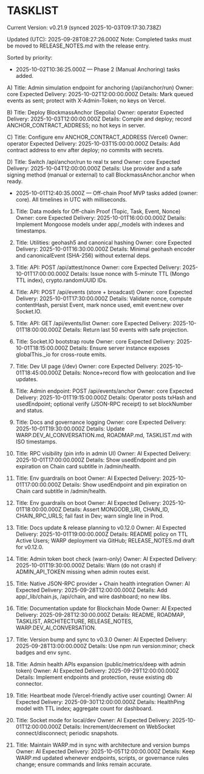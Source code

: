 # TASKLIST

<!--VERSION_INFO_START-->
Current Version: v0.21.9 (synced 2025-10-03T09:17:30.738Z)
<!--VERSION_INFO_END-->

Updated (UTC): 2025-09-28T08:27:26.000Z
Note: Completed tasks must be moved to RELEASE_NOTES.md with the release entry.

Sorted by priority:

- 2025-10-02T10:36:25.000Z — Phase 2 (Manual Anchoring) tasks added.

A) Title: Admin simulation endpoint for anchoring (/api/anchor/run)
   Owner: core
   Expected Delivery: 2025-10-02T12:00:00.000Z
   Details: Mark queued events as sent; protect with X-Admin-Token; no keys on Vercel.

B) Title: Deploy BlockmassAnchor (Sepolia)
   Owner: operator
   Expected Delivery: 2025-10-03T12:00:00.000Z
   Details: Compile and deploy; record ANCHOR_CONTRACT_ADDRESS; no hot keys in server.

C) Title: Configure env ANCHOR_CONTRACT_ADDRESS (Vercel)
   Owner: operator
   Expected Delivery: 2025-10-03T15:00:00.000Z
   Details: Add contract address to env after deploy; no commits with secrets.

D) Title: Switch /api/anchor/run to real tx send
   Owner: core
   Expected Delivery: 2025-10-04T12:00:00.000Z
   Details: Use provider and a safe signing method (manual or external) to call BlockmassAnchor.anchor when ready.

- 2025-10-01T12:40:35.000Z — Off-chain Proof MVP tasks added (owner: core). All timelines in UTC with milliseconds.

1) Title: Data models for Off-chain Proof (Topic, Task, Event, Nonce)
   Owner: core
   Expected Delivery: 2025-10-01T16:00:00.000Z
   Details: Implement Mongoose models under app/_models with indexes and timestamps.

2) Title: Utilities: geohash5 and canonical hashing
   Owner: core
   Expected Delivery: 2025-10-01T16:30:00.000Z
   Details: Minimal geohash encoder and canonicalEvent (SHA-256) without external deps.

3) Title: API: POST /api/attest/nonce
   Owner: core
   Expected Delivery: 2025-10-01T17:00:00.000Z
   Details: Issue nonce with 5-minute TTL (Mongo TTL index), crypto.randomUUID IDs.

4) Title: API: POST /api/events (store + broadcast)
   Owner: core
   Expected Delivery: 2025-10-01T17:30:00.000Z
   Details: Validate nonce, compute contentHash, persist Event, mark nonce used, emit event:new over Socket.IO.

5) Title: API: GET /api/events/list
   Owner: core
   Expected Delivery: 2025-10-01T18:00:00.000Z
   Details: Return last 50 events with safe projection.

6) Title: Socket.IO bootstrap route
   Owner: core
   Expected Delivery: 2025-10-01T18:15:00.000Z
   Details: Ensure server instance exposes globalThis._io for cross-route emits.

7) Title: Dev UI page (/dev)
   Owner: core
   Expected Delivery: 2025-10-01T18:45:00.000Z
   Details: Nonce+record flow with geolocation and live updates.

8) Title: Admin endpoint: POST /api/events/anchor
   Owner: core
   Expected Delivery: 2025-10-01T19:15:00.000Z
   Details: Operator posts txHash and usedEndpoint; optional verify (JSON-RPC receipt) to set blockNumber and status.

9) Title: Docs and governance logging
   Owner: core
   Expected Delivery: 2025-10-01T19:30:00.000Z
   Details: Update WARP.DEV_AI_CONVERSATION.md, ROADMAP.md, TASKLIST.md with ISO timestamps.

1) Title: RPC visibility (pin info in admin UI)
   Owner: AI
   Expected Delivery: 2025-10-01T17:00:00.000Z
   Details: Show usedEndpoint and pin expiration on Chain card subtitle in /admin/health.

2) Title: Env guardrails on boot
   Owner: AI
   Expected Delivery: 2025-10-01T17:00:00.000Z
   Details: Show usedEndpoint and pin expiration on Chain card subtitle in /admin/health.

3) Title: Env guardrails on boot
   Owner: AI
   Expected Delivery: 2025-10-01T18:00:00.000Z
   Details: Assert MONGODB_URI, CHAIN_ID, CHAIN_RPC_URLS; fail fast in Dev; warn single line in Prod.

4) Title: Docs update & release planning to v0.12.0
   Owner: AI
   Expected Delivery: 2025-10-01T19:00:00.000Z
   Details: README policy on TTL Active Users; WARP deployment via GitHub; RELEASE_NOTES.md draft for v0.12.0.

5) Title: Admin token boot check (warn-only)
   Owner: AI
   Expected Delivery: 2025-10-01T19:30:00.000Z
   Details: Warn (do not crash) if ADMIN_API_TOKEN missing when admin routes exist.

6) Title: Native JSON-RPC provider + Chain health integration
   Owner: AI
   Expected Delivery: 2025-09-28T12:00:00.000Z
   Details: Add app/_lib/chain.js, /api/chain, and wire dashboard; no new libs.

2) Title: Documentation update for Blockchain Mode
   Owner: AI
   Expected Delivery: 2025-09-28T12:30:00.000Z
   Details: README, ROADMAP, TASKLIST, ARCHITECTURE, RELEASE_NOTES, WARP.DEV_AI_CONVERSATION.

3) Title: Version bump and sync to v0.3.0
   Owner: AI
   Expected Delivery: 2025-09-28T13:00:00.000Z
   Details: Use npm run version:minor; check badges and env sync.

4) Title: Admin health APIs expansion (public/metrics/deep with admin token)
   Owner: AI
   Expected Delivery: 2025-09-29T12:00:00.000Z
   Details: Implement endpoints and protection, reuse existing db connector.

5) Title: Heartbeat mode (Vercel-friendly active user counting)
   Owner: AI
   Expected Delivery: 2025-09-30T12:00:00.000Z
   Details: HealthPing model with TTL index; aggregate count for dashboard.

6) Title: Socket mode for local/dev
   Owner: AI
   Expected Delivery: 2025-10-01T12:00:00.000Z
   Details: Increment/decrement on WebSocket connect/disconnect; periodic snapshots.

7) Title: Maintain WARP.md in sync with architecture and version bumps
   Owner: AI
   Expected Delivery: 2025-10-05T12:00:00.000Z
   Details: Keep WARP.md updated whenever endpoints, scripts, or governance rules change; ensure commands and links remain accurate.
